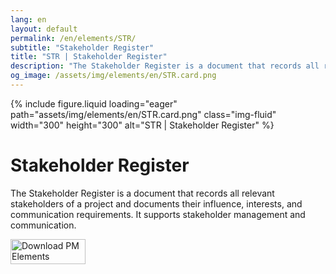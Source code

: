 ```yaml
---
lang: en
layout: default
permalink: /en/elements/STR/
subtitle: "Stakeholder Register"
title: "STR | Stakeholder Register"
description: "The Stakeholder Register is a document that records all relevant stakeholders of a project and documents their influence, interests, and communication requirements. It supports stakeholder management and communication."
og_image: /assets/img/elements/en/STR.card.png
---
```


{% include figure.liquid loading="eager" path="assets/img/elements/en/STR.card.png" class="img-fluid" width="300" height="300" alt="STR | Stakeholder Register" %}

# Stakeholder Register

The Stakeholder Register is a document that records all relevant stakeholders of a project and documents their influence, interests, and communication requirements. It supports stakeholder management and communication.

<a href="https://apps.apple.com/app/apple-store/id6738084498?pt=127441684&ct=website&mt=8">
  <img src="{{ "assets/img/en/appstore.png" | relative_url }}" width="120" height="40" alt="Download PM Elements">
</a>
